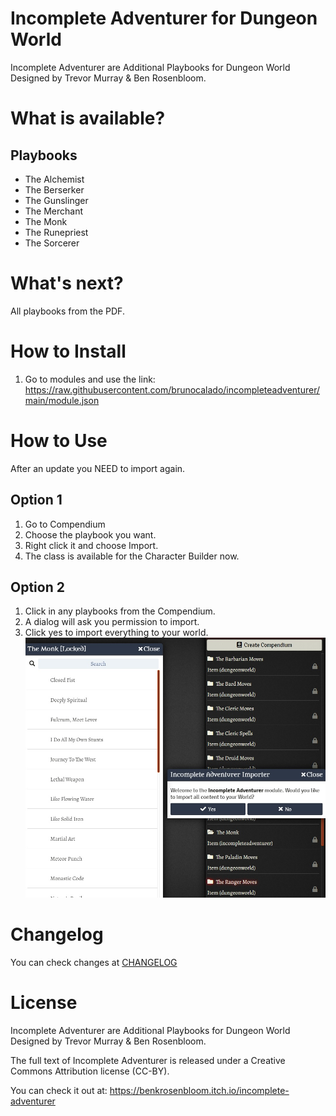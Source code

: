 # Incomplete Adventurer for Dungeon World
Incomplete Adventurer are Additional Playbooks for Dungeon World Designed by Trevor Murray & Ben Rosenbloom.

# What is available?
## Playbooks
- The Alchemist
- The Berserker
- The Gunslinger
- The Merchant
- The Monk 
- The Runepriest
- The Sorcerer

# What's next?
All playbooks from the PDF.

# How to Install
1. Go to modules and use the link: 
https://raw.githubusercontent.com/brunocalado/incompleteadventurer/main/module.json

# How to Use

After an update you NEED to import again.

## Option 1
1. Go to Compendium
2. Choose the playbook you want.
3. Right click it and choose Import.
4. The class is available for the Character Builder now.

## Option 2
1. Click in any playbooks from the Compendium.
2. A dialog will ask you permission to import. 
3. Click yes to import everything to your world.
![alt text](images/guide/howto.jpg)

# Changelog
You can check changes at [CHANGELOG](CHANGELOG.md)

# License
Incomplete Adventurer are Additional Playbooks for Dungeon World Designed by Trevor Murray & Ben Rosenbloom.

The full text of Incomplete Adventurer is released under a Creative Commons Attribution license (CC-BY).

You can check it out at: https://benkrosenbloom.itch.io/incomplete-adventurer
